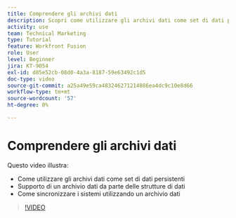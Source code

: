 ```yaml
---
title: Comprendere gli archivi dati
description: Scopri come utilizzare gli archivi dati come set di dati persistenti e come le strutture di dati supportano un archivio dati in [!DNL Adobe Workfront Fusion].
activity: use
team: Technical Marketing
type: Tutorial
feature: Workfront Fusion
role: User
level: Beginner
jira: KT-9054
exl-id: d85e52cb-08d0-4a3a-8187-59e63492c1d5
doc-type: video
source-git-commit: a25a49e59ca483246271214886ea4dc9c10e8d66
workflow-type: tm+mt
source-wordcount: '57'
ht-degree: 0%

---
```


# Comprendere gli archivi dati

Questo video illustra:

* Come utilizzare gli archivi dati come set di dati persistenti
* Supporto di un archivio dati da parte delle strutture di dati
* Come sincronizzare i sistemi utilizzando un archivio dati

>[!VIDEO](https://video.tv.adobe.com/v/335295/?quality=12&learn=on)
